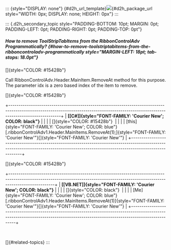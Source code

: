 ::: {style="DISPLAY: none"}
[](ms-xhelp:///?Id=d2h_url_template){#d2h_url_template}![](!package_url!){#d2h_package_url style="WIDTH: 0px; DISPLAY: none; HEIGHT: 0px"}
:::

::: {.d2h_secondary_topic style="PADDING-BOTTOM: 10pt; MARGIN: 0pt; PADDING-LEFT: 0pt; PADDING-RIGHT: 0pt; PADDING-TOP: 0pt"}
##### How to remove ToolStripTabItems from the RibbonControlAdv Programmatically? {#how-to-remove-toolstriptabitems-from-the-ribboncontroladv-programmatically style="MARGIN-LEFT: 18pt; tab-stops: 18.0pt"}

[]{style="COLOR: #15428b"} 

Call RibbonControlAdv.Header.MainItem.RemoveAt method for this purpose. The parameter idx is a zero based index of the item to remove.

[]{style="COLOR: #15428b"} 

+-------------------------------------------------------------------------------------------------------------------------------------------------------------------------------------+
| **[\[C#\]]{style="FONT-FAMILY: 'Courier New'; COLOR: black"}**                                                                                                                      |
|                                                                                                                                                                                     |
| []{style="COLOR: #15428b"}                                                                                                                                                          |
|                                                                                                                                                                                     |
| [this]{style="FONT-FAMILY: 'Courier New'; COLOR: blue"}[.ribbonControlAdv1.Header.MainItems.RemoveAt(1);]{style="FONT-FAMILY: 'Courier New'"}[]{style="FONT-FAMILY: 'Courier New'"} |
+-------------------------------------------------------------------------------------------------------------------------------------------------------------------------------------+

[]{style="COLOR: #15428b"} 

+----------------------------------------------------------------------------------------------------------------------------------------------------------------------------------+
| **[\[VB.NET\]]{style="FONT-FAMILY: 'Courier New'; COLOR: black"}**                                                                                                               |
|                                                                                                                                                                                  |
| []{style="COLOR: black"}                                                                                                                                                         |
|                                                                                                                                                                                  |
| [Me]{style="FONT-FAMILY: 'Courier New'; COLOR: blue"}[.ribbonControlAdv1.Header.MainItems.RemoveAt(1)]{style="FONT-FAMILY: 'Courier New'"}[]{style="FONT-FAMILY: 'Courier New'"} |
+----------------------------------------------------------------------------------------------------------------------------------------------------------------------------------+

 

[]{#related-topics}
:::
